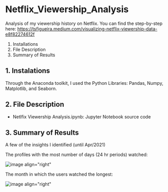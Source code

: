 # Netflix_Viewership_Analysis
Analysis of my viewership history on Netflix. You can find the step-by-step here: https://tsfigueira.medium.com/visualizing-netflix-viewership-data-e8f82274612f

1. Installations
2. File Description
3. Summary of Results

## 1. Instalations

Through the Anaconda toolkit, I used the Python Libraries: Pandas, Numpy, Matplotlib, and Seaborn.

## 2. File Description

- Netlfix Viewership Analysis.ipynb: Jupyter Notebook source code

## 3. Summary of Results

A few of the insights I identified (until Apr/2021)

The profiles with the most number of days (24 hr periods) watched:

![image align="right"](https://user-images.githubusercontent.com/8387776/118587408-8f170900-b76a-11eb-9ece-b6e0137e2ae6.png)

The month in which the users watched the longest:

![image align="right"](https://user-images.githubusercontent.com/8387776/118587452-a0601580-b76a-11eb-8e51-7eed0f18ae3a.png)
